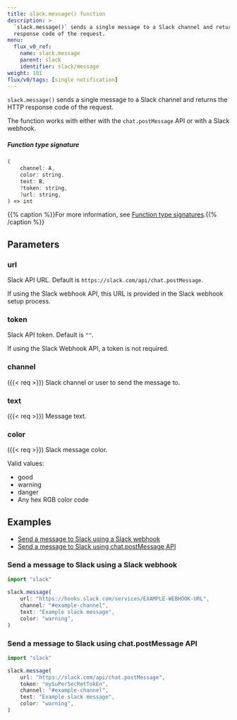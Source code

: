 ```yaml
---
title: slack.message() function
description: >
  `slack.message()` sends a single message to a Slack channel and returns the HTTP
  response code of the request.
menu:
  flux_v0_ref:
    name: slack.message
    parent: slack
    identifier: slack/message
weight: 101
flux/v0/tags: [single notification]
---
```


<!------------------------------------------------------------------------------

IMPORTANT: This page was generated from comments in the Flux source code. Any
edits made directly to this page will be overwritten the next time the
documentation is generated. 

To make updates to this documentation, update the function comments above the
function definition in the Flux source code:

https://github.com/influxdata/flux/blob/master/stdlib/slack/slack.flux#L87-L103

Contributing to Flux: https://github.com/influxdata/flux#contributing
Fluxdoc syntax: https://github.com/influxdata/flux/blob/master/docs/fluxdoc.md

------------------------------------------------------------------------------->

`slack.message()` sends a single message to a Slack channel and returns the HTTP
response code of the request.

The function works with either with the `chat.postMessage` API or with a Slack webhook.

##### Function type signature

```js
(
    channel: A,
    color: string,
    text: B,
    ?token: string,
    ?url: string,
) => int
```

{{% caption %}}For more information, see [Function type signatures](/flux/v0/function-type-signatures/).{{% /caption %}}

## Parameters

### url

Slack API URL.
Default is `https://slack.com/api/chat.postMessage`.

If using the Slack webhook API, this URL is provided in the Slack webhook setup process.

### token

Slack API token. Default is `""`.

If using the Slack Webhook API, a token is not required.

### channel
({{< req >}})
Slack channel or user to send the message to.



### text
({{< req >}})
Message text.



### color
({{< req >}})
Slack message color.

Valid values:
- good
- warning
- danger
- Any hex RGB color code


## Examples

- [Send a message to Slack using a Slack webhook](#send-a-message-to-slack-using-a-slack-webhook)
- [Send a message to Slack using chat.postMessage API](#send-a-message-to-slack-using-chatpostmessage-api)

### Send a message to Slack using a Slack webhook

```js
import "slack"

slack.message(
    url: "https://hooks.slack.com/services/EXAMPLE-WEBHOOK-URL",
    channel: "#example-channel",
    text: "Example slack message",
    color: "warning",
)

```


### Send a message to Slack using chat.postMessage API

```js
import "slack"

slack.message(
    url: "https://slack.com/api/chat.postMessage",
    token: "mySuPerSecRetTokEn",
    channel: "#example-channel",
    text: "Example slack message",
    color: "warning",
)

```

